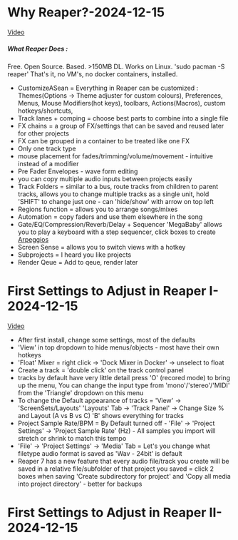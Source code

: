 # Why Reaper?-2024-12-15
[Video](https://www.youtube.com/watch?v=PJrN23efnbw&ab_channel=REAPERMania)
##### What Reaper Does :
Free. Open Source. Based. >150MB DL. Works on Linux.
'sudo pacman -S reaper' That's it, no VM's, no docker containers, installed.
- CustomizeASean = Everything in Reaper can be customized : Themes(Options -> Theme adjuster for custom colours), Preferences, Menus, Mouse Modifiers(hot keys), toolbars, Actions(Macros), custom hotkeys/shortcuts, 
- Track lanes + comping = choose best parts to combine into a single file
- FX chains = a group of FX/settings that can be saved and reused later for other projects
- FX can be grouped in a container to be treated like one FX
- Only one track type 
- mouse placement for fades/trimming/volume/movement - intuitive instead of a modifier
- Pre Fader Envelopes - wave form editing
- you can copy multiple audio inputs between projects easily
- Track Folders = similar to a bus, route tracks from children to parent tracks, allows you to change multiple tracks as a single unit, hold 'SHIFT' to change just one - can 'hide/show' with arrow on top left
- Regions function = allows you to arrange songs/mixes
- Automation = copy faders and use them elsewhere in the song
- Gate/EQ/Compression/Reverb/Delay + Sequencer 'MegaBaby' allows you to play a keyboard with a step sequencer, click boxes to create [Arpeggios](https://en.wikipedia.org/wiki/Arpeggio)
- Screen Sense = allows you to switch views with a hotkey
- Subprojects = I heard you like projects
- Render Qeue = Add to qeue, render later
# First Settings to Adjust in Reaper I-2024-12-15
[Video](https://www.youtube.com/watch?v=mL1aUJuODt8&list=PLM0xHqxaiT68QXHwmlkQgbJc7OpWaNTS-&ab_channel=REAPERMania)
- After first install, change some settings, most of the defaults 
- 'View' in top dropdown to hide menus/objects - most have their own hotkeys
- 'Float' Mixer = right click -> 'Dock Mixer in Docker' -> unselect to float
- Create a track = 'double click' on the track control panel
- tracks by default have very little detail press 'O' (recored mode) to bring up the menu, You can change the input type from 'mono'/'stereo'/'MIDI' from the 'Triangle' dropdown on this menu
- To change the Default appearance of tracks = 'View' -> 'ScreenSets/Layouts' 'Layouts' Tab -> 'Track Panel' -> Change Size % and Layout (A vs B vs C) 'B' shows everything for tracks
- Project Sample Rate/BPM = By Default turned off - 'File' -> 'Project Settings' -> 'Project Sample Rate' (Hz) - All samples you import will stretch or shrink to match this tempo
-  'File' -> 'Project Settings' -> 'Media' Tab = Let's you change what filetype audio format is saved as 'Wav - 24bit' is default
- Reaper 7 has a new feature that every audio file/track you create will be saved in a relative file/subfolder of that project you saved = click 2 boxes when saving 'Create subdirectory for project' and 'Copy all media into project directory' - better for backups
# First Settings to Adjust in Reaper II-2024-12-15
